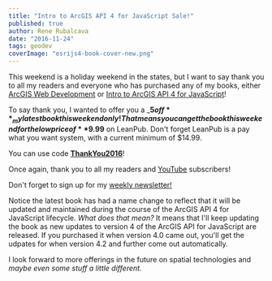 ```yaml
---
title: "Intro to ArcGIS API 4 for JavaScript Sale!"
published: true
author: Rene Rubalcava
date: "2016-11-24"
tags: geodev
coverImage: "esrijs4-book-cover-new.png"
---
```


This weekend is a holiday weekend in the states, but I want to say thank you to all my readers and everyone who has purchased any of my books, either [ArcGIS Web Development](https://www.manning.com/books/arcgis-web-development) or [Intro to ArcGIS API 4 for JavaScript](https://leanpub.com/arcgis-js-api-4)!

To say thank you, I wanted to offer you a _**$5 off**_ my latest book this weekend only! That means you can get the book this weekend for the low price of **$9.99** on LeanPub. Don't forget LeanPub is a pay what you want system, with a current minimum of $14.99.

You can use code **[ThankYou2016](https://leanpub.com/arcgis-js-api-4/c/ThankYou2016)**!

Once again, thank you to all my readers and [YouTube](https://www.youtube.com/c/ReneRubalcava) subscribers!

Don't forget to sign up for my [weekly newsletter!](http://eepurl.com/9i4jL)

Notice the latest book has had a name change to reflect that it will be updated and maintained during the course of the ArcGIS API 4 for JavaScript lifecycle. _What does that mean?_ It means that I'll keep updating the book as new updates to version 4 of the ArcGIS API for JavaScript are released. If you purchased it when version 4.0 came out, you'll get the udpates for when version 4.2 and further come out automatically.

I look forward to more offerings in the future on spatial technologies and _maybe even some stuff a little different._
